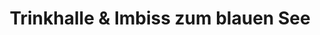 ---
title: "Trinkhalle & Imbiss zum blauen See"
url: /duisburg/trinkhalle-und-imbiss-zum-blauen-see/
shop: Kiosk
---